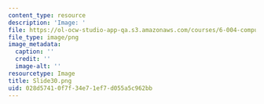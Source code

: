 ```yaml
---
content_type: resource
description: 'Image: '
file: https://ol-ocw-studio-app-qa.s3.amazonaws.com/courses/6-004-computation-structures-spring-2017/028d57410f7f34e71ef7d055a5c962bb_Slide30.png
file_type: image/png
image_metadata:
  caption: ''
  credit: ''
  image-alt: ''
resourcetype: Image
title: Slide30.png
uid: 028d5741-0f7f-34e7-1ef7-d055a5c962bb
---
```

